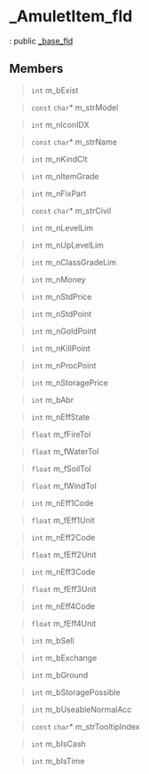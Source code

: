 # _AmuletItem_fld
: public [_base_fld](lua/classes/_base_fld.md)
 
## Members
 
> `int` m_bExist
 
> `const` `char`* m_strModel
 
> `int` m_nIconIDX
 
> `const` `char`* m_strName
 
> `int` m_nKindClt
 
> `int` m_nItemGrade
 
> `int` m_nFixPart
 
> `const` `char`* m_strCivil
 
> `int` m_nLevelLim
 
> `int` m_nUpLevelLim
 
> `int` m_nClassGradeLim
 
> `int` m_nMoney
 
> `int` m_nStdPrice
 
> `int` m_nStdPoint
 
> `int` m_nGoldPoint
 
> `int` m_nKillPoint
 
> `int` m_nProcPoint
 
> `int` m_nStoragePrice
 
> `int` m_bAbr
 
> `int` m_nEffState
 
> `float` m_fFireTol
 
> `float` m_fWaterTol
 
> `float` m_fSoilTol
 
> `float` m_fWindTol
 
> `int` m_nEff1Code
 
> `float` m_fEff1Unit
 
> `int` m_nEff2Code
 
> `float` m_fEff2Unit
 
> `int` m_nEff3Code
 
> `float` m_fEff3Unit
 
> `int` m_nEff4Code
 
> `float` m_fEff4Unit
 
> `int` m_bSell
 
> `int` m_bExchange
 
> `int` m_bGround
 
> `int` m_bStoragePossible
 
> `int` m_bUseableNormalAcc
 
> `const` `char`* m_strTooltipIndex
 
> `int` m_bIsCash
 
> `int` m_bIsTime
 
